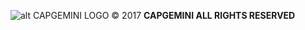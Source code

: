 ![alt CAPGEMINI LOGO](https://www.capgemini.com/wp-content/uploads/2017/10/cg_logo.jpg)
© 2017 **CAPGEMINI ALL RIGHTS RESERVED**